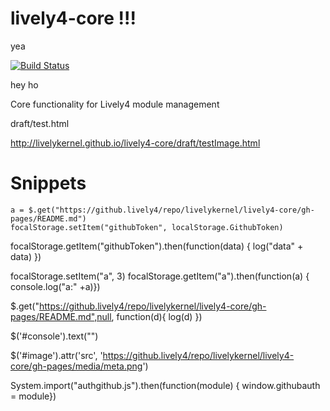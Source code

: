 # lively4-core !!!

yea

[![Build Status](https://travis-ci.org/LivelyKernel/lively4-core.svg)](https://travis-ci.org/LivelyKernel/lively4-core)



hey ho

Core functionality for Lively4 module management


draft/test.html

http://livelykernel.github.io/lively4-core/draft/testImage.html




# Snippets

    a = $.get("https://github.lively4/repo/livelykernel/lively4-core/gh-pages/README.md")
    focalStorage.setItem("githubToken", localStorage.GithubToken)

focalStorage.getItem("githubToken").then(function(data) { log("data" + data) })


focalStorage.setItem("a", 3)
focalStorage.getItem("a").then(function(a) { console.log("a:" +a)})

$.get("https://github.lively4/repo/livelykernel/lively4-core/gh-pages/README.md",null, function(d){ log(d) })

$('#console').text("")

$('#image').attr('src', 'https://github.lively4/repo/livelykernel/lively4-core/gh-pages/media/meta.png')

System.import("authgithub.js").then(function(module) { window.githubauth = module}) 



